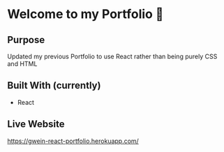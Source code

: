 # Welcome to my Portfolio 👋

## Purpose
Updated my previous Portfolio to use React rather than being purely CSS and HTML

## Built With (currently)
* React

## Live Website
https://gwein-react-portfolio.herokuapp.com/
